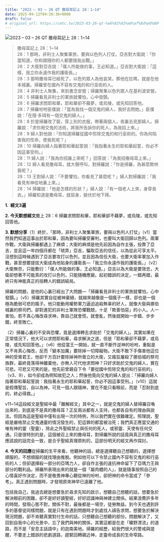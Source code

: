 ```yaml
---
title: "2023 – 03 – 26 QT 撒母耳記上 28：1~14"
date: 2025-04-12T04:20:36+0800
draft: false
# original_url: https://cmtc.tw/2023-03-26-qt-%e6%92%92%e6%af%8d%e8%80%b3%e8%a8%98%e4%b8%8a-28%ef%bc%9a114
---
```


![2023 – 03 – 26 QT 撒母耳記上 28：1\~14](/images/qt.jpg  "2023 – 03 – 26 QT 撒母耳記上 28：1\~14")

> 撒母耳記上 28：1\~14  
> 28：1 那時，非利士人聚集軍旅，要與以色列人打仗。亞吉對大衛說：「你當知道，你和跟隨你的人都要隨我出戰。」  
> 28：2 大衛對亞吉說：「僕人所能做的事，王必知道。」亞吉對大衛說：「這樣，我立你永遠作我的護衛長。」  
> 28：3 那時撒母耳已經死了，以色列眾人為他哀哭，葬他在拉瑪，就是在他本城裏。掃羅曾在國內不容有交鬼的和行巫術的人。  
> 28：4 非利士人聚集，來到書念安營；掃羅聚集以色列眾人在基利波安營。  
> 28：5 掃羅看見非利士的軍旅就懼怕，心中發顫。  
> 28：6 掃羅求問耶和華，耶和華卻不藉夢，或烏陵，或先知回答他。  
> 28：7 掃羅吩咐臣僕說：「當為我找一個交鬼的婦人，我好去問她。」臣僕說：「在隱‧多珥有一個交鬼的婦人。」  
> 28：8 於是掃羅改了裝，穿上別的衣服，帶著兩個人，夜裏去見那婦人。掃羅說：「求你用交鬼的法術，將我所告訴你的死人，為我招上來。」  
> 28：9 婦人對他說：「你知道掃羅從國中剪除交鬼的和行巫術的。你為何陷害我的性命，使我死呢？」  
> 28：10 掃羅向婦人指著耶和華起誓說：「我指著永生的耶和華起誓，你必不因這事受刑。」  
> 28：11 婦人說：「我為你招誰上來呢？」回答說：「為我招撒母耳上來。」  
> 28：12 婦人看見撒母耳，就大聲呼叫，對掃羅說：「你是掃羅，為甚麼欺哄我呢？」  
> 28：13 王對婦人說：「不要懼怕，你看見了甚麼呢？」婦人對掃羅說：「我看見有神從地裏上來。」  
> 28：14 掃羅說：「他是怎樣的形狀？」婦人說：「有一個老人上來，身穿長衣。」掃羅知道是撒母耳，就屈身，臉伏於地下拜。

**1.  經文3遍**

**2. 今天默想經文**撒上 28：6 掃羅求問耶和華，耶和華卻不藉夢，或烏陵，或先知回答他。

**3. 默想分享**（1）終於，「那時，非利士人聚集軍旅，要與以色列人打仗」（v1）當然我們知道這事出於耶和華，因為要叫掃羅受審判，也要叫大衛回歸以色列。兩軍作戰，大衛與掃羅都遇上了麻煩；大衛的麻煩是他先前因為自作主張，投靠了亞吉，並且這一年四個月都在「唬弄」亞吉，騙取亞吉的信任，以為從此可享太平。沒想到這時候遇到了亞吉要攻打以色列，並且因為信任大衛，也要大衛率軍加入作戰，甚至想要提拔大衛成為他貼身的護衛長—「我立你永遠作我的護衛長。」（v2）大衛無奈，只能敷衍：「僕人所能做的事，王必知道。」亞吉以為大衛是要效忠，大衛卻想著不可能真的攻打以色列，只能隨機應變。起初錯誤的決定，一錯再錯，最終只有神能真正的扭轉人的錯誤結局。

掃羅的問題，是他的心裏已經出了大問題—「掃羅看見非利士的軍旅就懼怕，心中發顫。」（v5）掃羅其實自從被神棄絕，就越來越像是一個瘋子一樣，卻也是一個極為脆弱可悲的瘋子。他只能動用權勢軍力逼迫追殺無辜的好人，就像大衛與挪伯城裏的祭司們，卻對進犯的非利士軍隊恐懼戰兢，十足「欺善怕惡」的小人。人一害怕，若不真心悔改尋求神，靠自己就會慌，就會亂，然後就開始一步錯、步步錯，終至敗亡。

（2）掃羅心裏的不安與恐懼，竟是選擇轉去求助於「交鬼的婦人」。其實如果在正常情況下，他大可以求問耶和華，尋求解決之道，但是「耶和華卻不藉夢，或烏陵，或先知回答他。」（v6）他從當王一開始，就一直不斷忤逆神的吩咐，重點是又不肯真心悔改，反而「變本加厲」要除掉一切障礙物。大衛不敢下手傷害他這位神的受膏君王，他卻千方百計要除掉神所膏立的大衛，又瘋狂屠殺了挪伯城的祭司族群，最終竟落得神離棄他，亦無人可代他求問神？只好求助於交鬼的婦人，實在可悲。可悲又可笑的是，他先前曾親自下令「要從國中剪除交鬼的和行巫術的」（v3、9），如今卻成為明知故犯之人；然後他竟向交鬼的婦人提出：「掃羅向婦人指著耶和華起誓說：我指著永生的耶和華起誓，你必不因這事受刑。」（v10）這就是假傳聖旨，自以為神。可見一個人跟隨神，實在不能只看眼前，而是「忍耐到底的，終必得救。」

v11\~14這段經文是聖經中最「難解經文」其中之一，就是交鬼的婦人替掃羅召喚出來的，到底是不是真的撒母耳？正反兩派都有人支持，也都各自有的理由與說法。但因為這是聖經中僅有出現一次的特例，所以我們實在很難確定。照理說，聖經是嚴格禁止交鬼通靈的情況發生的，犯這罪的都當被治死；我們真正應當交通的唯有神的靈（聖靈），除此之外聖經禁止與任何的死人，或邪靈、天使有任何交通。只是很特別的是，這個被召上來的撒母耳，對掃羅所說的話竟與真正的撒母耳應該說的話完全一致，是合乎聖經真理原則的，這部份明天的經文再作探討。

**4. 今天的回應**從掃羅的生平來看，他聽神的話，總是選擇聽自己想聽的，選擇想順服的，不想順服的就找理由推脫。例如他可以下令禁止國內不容有交鬼的和行巫術的人；但卻選擇殺一部分的亞瑪力人，卻自作主張的違抗神命留下了亞瑪力王與部分的戰利品。掃羅所表現出來的就是一個「屬肉體的人」，就是隨事按照自己的心情喜好作決定，而不是敬畏神專心聽從神的吩咐，卻把神的命令當成了「參考」。真正遇到問題時，才發現原來神早已遠離了他。

包括我自己，我過去總是想要急於尋求先知的啟示，想聽自己想聽的話，想要急於解決眼前的困難，卻不是好好讀聖經，好好認識神與神建立關係。結果浪費許多年的時間，發現心態不對，關係不對，最後都是一場空，徒勞無益。到今天也遇到許多的基督徒同樣問題，就是只有在遇到問題時才到處找人禱告求問，想要急於解決現況問題，卻不肯聽真實對付生命的話，只想聽自己想聽的部份。問題解決了，又回到自我中心的光景中，忘了我們與神的關係，其實這都是在走「曠野漂流」的道路，而不是「安息主話語中」的迦南美地。掃羅的經歷，給我們很大的警戒與提醒，不要走上錯誤的悲劇道路，趕緊回轉親近神，走靈命成長的生命窄路。